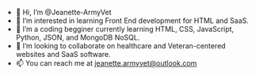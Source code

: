 - 👋 Hi, I’m @Jeanette-ArmyVet
- 👀 I’m interested in learning Front End development for HTML and SaaS.
- 🌱 I’m a coding begginer currently learning HTML, CSS, JavaScript, Python, JSON, and MongoDB NoSQL.
- 💞️ I’m looking to collaborate on healthcare and Veteran-centered websites and SaaS software.
- 📫 You can reach me at jeanette.armyvet@outlook.com

<!---
Jeanette-ArmyVet/Jeanette-ArmyVet is a ✨ special ✨ repository because its `README.md` (this file) appears on your GitHub profile.
You can click the Preview link to take a look at your changes.
--->
